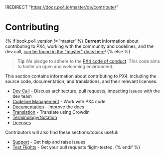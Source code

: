!REDIRECT "https://docs.px4.io/master/de/contribute/"

# Contributing

{% if book.px4_version != 'master' %} **Current** information about contributing to PX4, working with the community and codelines, and the dev call, [can be found in the "master" docs here](https://dev.px4.io/master/en/contribute/)! {% else %} <!-- START: dev call details: displayed only in master -->

> **Tip** We pledge to adhere to the [PX4 code of conduct](https://github.com/PX4/PX4-Autopilot/blob/master/CODE_OF_CONDUCT.md). This code aims to foster an open and welcoming environment.

This section contains information about contributing to PX4, including the source code, documentation, and translations, and their relevant licenses.

* [Dev Call](../contribute/dev_call.md) - Discuss architecture, pull requests, impacting issues with the dev team
* [Codeline Management](../contribute/code.md) - Work with PX4 code
* [Documentation](../contribute/docs.md) - Improve the docs
* [Translation](../contribute/translation.md) - Translate using Crowdin
* [Terminology/Notation](../contribute/notation.md)
* [Licenses](../contribute/licenses.md)

Contributors will also find these sections/topics useful:

* [Support](../contribute/support.md) - Get help and raise issues
* [Test Flights](../test_and_ci/test_flights.md) - Get your pull requests flight-tested. {% endif %} <!-- END: dev call details: displayed only in master -->
